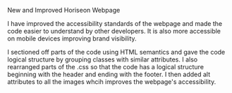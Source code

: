New and Improved Horiseon Webpage

I have improved the accessibility standards of the webpage and made the code easier to understand by other developers. It is also more accessible on mobile devices improving brand visibility. 

I sectioned off parts of the code using HTML semantics and gave the code logical structure by grouping classes with similar attributes. I also rearranged parts of the .css so that the code has a logical structure beginning with the header and ending with the footer. I then added alt attributes to all the images whcih improves the webpage's accessibility. 
